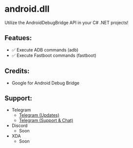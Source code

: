 # android.dll
Utilize the AndroidDebugBridge API in your C# .NET projects!

## Featues:
* ✅ Execute ADB commands (adb)
* ✅ Execute Fastboot commands (fastboot)

## Credits:
* Google for Android Debug Bridge

## Support:
* Telegram
  * [Telegram (Updates)](https://t.me/androiddll)
  * [Telegram (Support & Chat)](https://t.me/androidsup)
* Discord
  * Soon
* XDA
  * Soon
